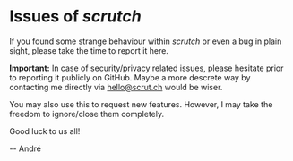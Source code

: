 # Issues of _scrutch_

If you found some strange behaviour within _scrutch_ or even a bug in plain sight, please take the time to report it here.

**Important:** In case of security/privacy related issues, please hesitate prior to reporting it publicly on GitHub. Maybe a more descrete way by contacting me directly via hello@scrut.ch would be wiser.

You may also use this to request new features. However, I may take the freedom to ignore/close them completely.

Good luck to us all!

-- André
